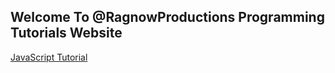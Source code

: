 ## Welcome To @RagnowProductions Programming Tutorials Website

<a href="JS Tutorials.html">JavaScript Tutorial</a>
